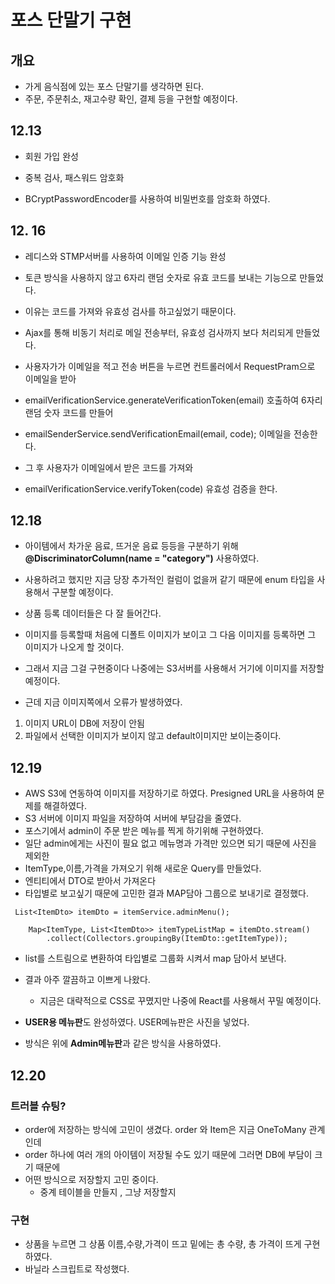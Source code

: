 # 포스 단말기 구현

## 개요
- 가게 음식점에 있는 포스 단말기를 생각하면 된다.
- 주문, 주문취소, 재고수량 확인, 결제 등을 구현할 예정이다.


## 12.13
- 회원 가입 완성
- 중복 검사, 패스워드 암호화

- BCryptPasswordEncoder를 사용하여 비밀번호를 암호화 하였다.

## 12. 16
- 레디스와 STMP서버를 사용하여 이메일 인증 기능 완성
- 토큰 방식을 사용하지 않고 6자리 랜덤 숫자로 유효 코드를 보내는 기능으로 만들었다.
- 이유는 코드를 가져와 유효성 검사를 하고싶었기 때문이다.
- Ajax를 통해 비동기 처리로 메일 전송부터, 유효성 검사까지 보다 처리되게 만들었다.


- 사용자가가 이메일을 적고 전송 버튼을 누르면 컨트롤러에서 RequestPram으로 이메일을 받아
- emailVerificationService.generateVerificationToken(email) 호출하여 6자리 랜덤 숫자 코드를 만들어
- emailSenderService.sendVerificationEmail(email, code); 이메일을 전송한다.
- 그 후 사용자가 이메일에서 받은 코드를 가져와 
- emailVerificationService.verifyToken(code) 유효성 검증을 한다.

## 12.18
- 아이템에서  차가운 음료, 뜨거운 음료 등등을 구분하기 위해 
<b>@DiscriminatorColumn(name = "category")</b> 사용하였다.
- 사용하려고 했지만 지금 당장 추가적인 컬럼이 없을꺼 같기 때문에 enum 타입을 사용해서 구분할 예정이다.

- 상품 등록 데이터들은 다 잘 들어간다.
- 이미지를 등록할때 처음에 디폴트 이미지가 보이고 그 다음 이미지를 등록하면 그 이미지가 나오게 할 것이다.
- 그래서 지금 그걸 구현중이다 나중에는 S3서버를 사용해서 거기에 이미지를 저장할 예정이다.
- 근데 지금 이미지쪽에서 오류가 발생하였다.
1. 이미지 URL이 DB에 저장이 안됨 
2. 파일에서 선택한 이미지가 보이지 않고 default이미지만 보이는중이다. 

## 12.19
- AWS S3에 연동하여 이미지를 저장하기로 하였다. Presigned URL을 사용하여 문제를 해결하였다. 
- S3 서버에 이미지 파일을 저장하여 서버에 부담감을 줄였다.
- 포스기에서 admin이 주문 받은 메뉴를 찍게 하기위해 구현하였다.
- 일단 admin에게는 사진이 필요 없고 메뉴명과 가격만 있으면 되기 때문에 사진을 제외한 
- ItemType,이름,가격을 가져오기 위해 새로운 Query를 만들었다. 
- 엔티티에서 DTO로 받아서 가져온다
- 타입별로 보고싶기 때문에 고민한 결과 MAP담아 그룹으로 보내기로 결정했다.
```
 List<ItemDto> itemDto = itemService.adminMenu();

    Map<ItemType, List<ItemDto>> itemTypeListMap = itemDto.stream()
        .collect(Collectors.groupingBy(ItemDto::getItemType));
```
- list를 스트림으로 변환하여 타입별로 그룹화 시켜서 map 담아서 보낸다.
- 결과 아주 깔끔하고 이쁘게 나왔다.
  - 지금은 대략적으로 CSS로 꾸몄지만 나중에 React를 사용해서 꾸밀 예정이다.

- <b>USER용 메뉴판</b>도 완성하였다. USER메뉴판은 사진을 넣었다. 
- 방식은 위에 <b> Admin메뉴판</b>과 같은 방식을 사용하였다. 

## 12.20
### 트러블 슈팅?
- order에 저장하는 방식에 고민이 생겼다. order 와 Item은 지금 OneToMany 관계인데
- order 하나에 여러 개의 아이템이 저장될 수도 있기 때문에 그러면 DB에 부담이 크기 때문에
- 어떤 방식으로 저장할지 고민 중이다.
  - 중계 테이블을 만들지 , 그냥 저장할지 

### 구현
- 상품을 누르면 그 상품 이름,수량,가격이 뜨고 밑에는 총 수량, 총 가격이 뜨게 구현하였다.
- 바닐라 스크립트로 작성했다.